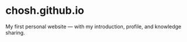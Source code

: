 # chosh.github.io
My first personal website — with my introduction, profile, and knowledge sharing.
